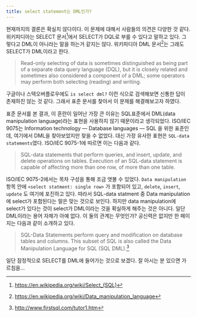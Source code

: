 ```yaml
---
title: select statement는 DML인가?
---
```


현재까지의 결론은 확실치 않다이다.
이 문제에 대해서 사람들의 의견은 다양한 것 같다.
위키피디아는 SELECT 문서[^1]에서 SELECT가 DQL로 부를 수 있다고 말하고 있다. 그렇다고 DML이 아니라는 말을 하는거 같지는 않다.
위키피디아 DML 문서[^2]는 그래도 SELECT가 DML이라고 한다.

> Read-only selecting of data is sometimes distinguished as being part of a separate data query language (DQL), but it is closely related and sometimes also considered a component of a DML; some operators may perform both selecting (reading) and writing.

구글이나 스텍오버플로우에도 `is select dml?` 이런 식으로 검색해보면 신통한 답이 존재하진 않는 것 같다. 그래서 표준 문서를 찾아서 이 문제를 해결해보고자 하였다.

표준 문서를 본 결과, 이 혼란이 일어난 가장 큰 이유는 SQL표준에서 DML(data manipulation language)라는 표현을 사용하지 않기 때문이라고 생각되었다.
ISO/IEC 9075는 Information technology — Database languages — SQL 을 위한 표준인데, 여기에서 DML을 찾아보았지만 찾을 수 없었다. 대신 가장 유사한 표현은 `SQL-data statements`였다. ISO/IEC 9075-1에 따르면 이는 다음과 같다.

> SQL-data statements that perform queries, and insert, update, and delete operations on tables. Execution of an SQL-data statement is capable of affecting more than one row, of more than one table.

ISO/IEC 9075-2에서는 목차 구성을 통해 조금 엿볼 수 있었다. `Data manipulation` 항목 안에 `<select statment: single row>` 가 포함되어 있고, `delete`, `insert`, `update` 도 여기에 포진하고 있다. 따라서 SQL-data statment 중 Data manipulation에 select가 포함된다는 말은 맞는 것으로 보인다.
하지만 data manipulation에 select가 있다는 것이 select가 DML이라는 것을 확실하게 해주는 것은 아니다. 일단 DML이라는 용어 자체가 아예 없다. 이 둘의 관계는 무엇인가? 공신력은 없지만 한 페이지는 다음과 같이 소개하고 있다.

> SQL-Data Statements perform query and modification on database tables and columns. This subset of SQL is also called the Data Manipulation Language for SQL (SQL DML).[^3]

일단 잠정적으로 SELECT를 DML에 들어가는 것으로 보겠다. 잘 아시는 분 있으면 가르침을...

[^1]: https://en.wikipedia.org/wiki/Select_(SQL)
[^2]: https://en.wikipedia.org/wiki/Data_manipulation_language
[^3]: http://www.firstsql.com/tutor1.htm
